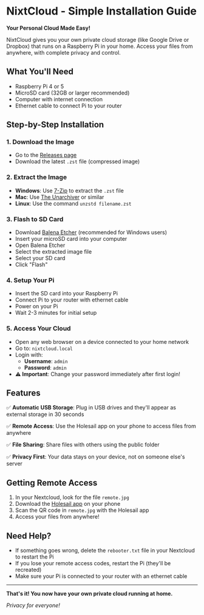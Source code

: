 # NixtCloud - Simple Installation Guide

**Your Personal Cloud Made Easy!**

NixtCloud gives you your own private cloud storage (like Google Drive or Dropbox) that runs on a Raspberry Pi in your home. Access your files from anywhere, with complete privacy and control.

## What You'll Need

- Raspberry Pi 4 or 5
- MicroSD card (32GB or larger recommended)
- Computer with internet connection
- Ethernet cable to connect Pi to your router

## Step-by-Step Installation

### 1. Download the Image
- Go to the [Releases page](https://github.com/jjacke13/nixtcloud/releases)
- Download the latest `.zst` file (compressed image)

### 2. Extract the Image
- **Windows**: Use [7-Zip](https://www.7-zip.org/) to extract the `.zst` file
- **Mac**: Use [The Unarchiver](https://theunarchiver.com/) or similar
- **Linux**: Use the command `unzstd filename.zst`

### 3. Flash to SD Card
- Download [Balena Etcher](https://etcher.balena.io/) (recommended for Windows users)
- Insert your microSD card into your computer
- Open Balena Etcher
- Select the extracted image file
- Select your SD card
- Click "Flash"

### 4. Setup Your Pi
- Insert the SD card into your Raspberry Pi
- Connect Pi to your router with ethernet cable
- Power on your Pi
- Wait 2-3 minutes for initial setup

### 5. Access Your Cloud
- Open any web browser on a device connected to your home network
- Go to: `nixtcloud.local`
- Login with:
  - **Username**: `admin`
  - **Password**: `admin`
- **⚠️ Important**: Change your password immediately after first login!

## Features

✅ **Automatic USB Storage**: Plug in USB drives and they'll appear as external storage in 30 seconds

✅ **Remote Access**: Use the Holesail app on your phone to access files from anywhere

✅ **File Sharing**: Share files with others using the public folder

✅ **Privacy First**: Your data stays on your device, not on someone else's server

## Getting Remote Access

1. In your Nextcloud, look for the file `remote.jpg`
2. Download the [Holesail app](https://holesail.io) on your phone
3. Scan the QR code in `remote.jpg` with the Holesail app
4. Access your files from anywhere!

## Need Help?

- If something goes wrong, delete the `rebooter.txt` file in your Nextcloud to restart the Pi
- If you lose your remote access codes, restart the Pi (they'll be recreated)
- Make sure your Pi is connected to your router with an ethernet cable

---

**That's it! You now have your own private cloud running at home.**

*Privacy for everyone!*